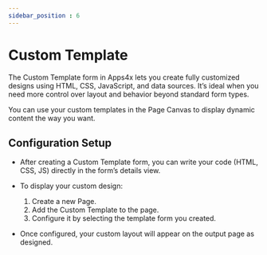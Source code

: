 ```yaml
---
sidebar_position : 6
---
```


# Custom Template

The Custom Template form in Apps4x lets you create fully customized designs using HTML, CSS, JavaScript, and data sources. It’s ideal when you need more control over layout and behavior beyond standard form types.

You can use your custom templates in the Page Canvas to display dynamic content the way you want.

## Configuration Setup

  - After creating a Custom Template form, you can write your code (HTML, CSS, JS) directly in the form’s details view.

  - To display your custom design:
    1. Create a new Page.
    2. Add the Custom Template to the page.
    3. Configure it by selecting the template form you created.

  - Once configured, your custom layout will appear on the output page as designed.